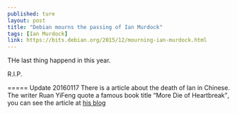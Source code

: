 ```yaml
---
published: ture
layout: post
title: "Debian mourns the passing of Ian Murdock"
tags: [Ian Murdock]
link: https://bits.debian.org/2015/12/mourning-ian-murdock.html
---
```


THe last thing happend in this year. 

R.I.P.

=====
Update 20160117
There is a article about the death of Ian in Chinese. The writer Ruan YiFeng quote a famous book title <q>More Die of Heartbreak</q>, you can see the article at [his blog](http://www.ruanyifeng.com/blog/2016/01/ian-murdock.html)
